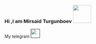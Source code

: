 ### Hi ,I am Mirsaid Turgunboev <img  src="https://media1.giphy.com/media/NDBw4dLyyMeGiDilqS/giphy.gif?cid=790b7611b034b8c2e06728b60308307f83bf6348e98a9f2e&rid=giphy.gif&ct=s" width="60px">
My telegram <a href="">
  <img src="[https://i.pinimg.com/736x/79/c3/15/79c315509d714f25c500ede412d38de7.png](https://w7.pngwing.com/pngs/723/481/png-transparent-telegram-computer-icons-logo-instant-messaging-logo-telegram-blue-angle-triangle.png)" width="30px">
</a>
<!--
**dangasaDev/dangasaDev** is a ✨ _special_ ✨ repository because its `README.md` (this file) appears on your GitHub profile.

Here are some ideas to get you started:

- 🔭 I’m currently working on ...
- 🌱 I’m currently learning ...
- 👯 I’m looking to collaborate on ...
- 🤔 I’m looking for help with ...
- 💬 Ask me about ...
- 📫 How to reach me: ...
- 😄 Pronouns: ...
- ⚡ Fun fact: ...
-->
